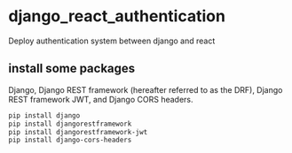 # django_react_authentication
Deploy authentication system between django and react

## install some packages
 Django, Django REST framework (hereafter referred to as the DRF), Django REST framework JWT, and Django CORS headers.

 ```bash
 pip install django
 pip install djangorestframework
 pip install djangorestframework-jwt
 pip install django-cors-headers
 ```

 